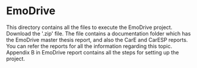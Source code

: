 # EmoDrive

This directory contains all the files to execute the EmoDrive project. Download the '.zip' file. The file contains a documentation folder which has the EmoDrive master thesis report, and also the CarE and CarESP reports. You can refer the reports for all the information regarding this topic. Appendix B in EmoDrive report contains all the steps for setting up the project.
